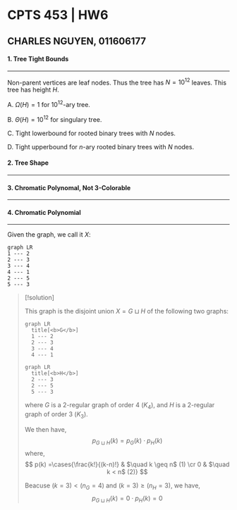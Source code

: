 # CPTS 453 | HW6
## CHARLES NGUYEN, 011606177

#### 1. Tree Tight Bounds
---
Non-parent vertices are leaf nodes. Thus the tree has $N=10^{12}$ leaves. This tree has height $H$.

A. $\Omega(H)=1$ for $10^{12}$-ary tree.

B. $\Theta(H) = 10^{12}$ for singulary tree.

C. Tight lowerbound for rooted binary trees with $N$ nodes.

D. Tight upperbound for $n$-ary rooted binary trees with $N$ nodes.

<div style="page-break-after:always"></div>

#### 2. Tree Shape
---


<div style="page-break-after:always"></div>

#### 3. Chromatic Polynomal, Not 3-Colorable
---


<div style="page-break-after:always"></div>

#### 4. Chromatic Polynomial
---
Given the graph, we call it $X$:
```mermaid
graph LR
1 --- 2
2 --- 3
3 --- 4
4 --- 1
2 --- 5
5 --- 3
```
> [!solution]
> 
> This graph is the disjoint union $X = G\sqcup H$ of the following two graphs:
> ```mermaid
> graph LR
> 	title[<b>G</b>]
> 	1 --- 2
> 	2 --- 3
> 	3 --- 4
> 	4 --- 1
> ```
> 
> ```mermaid
> graph LR
> 	title[<b>H</b>]
> 	2 --- 3
> 	2 --- 5
> 	5 --- 3
> ```
> 
> where $G$ is a $2$-regular graph of order 4 ($K_4$), and $H$ is a $2$-regular graph of order 3 ($K_3$).
> 
> We then have,
> $$
> p_{G\sqcup H}(k) = p_G(k)\cdot p_H(k)
> $$
> where,
> $$
> p(k) =\cases{\frac{k!}{(k-n)!} & $\quad k \geq n$ (1) \cr
> 			0 & $\quad k < n$ (2)}
> $$
> 
> Beacuse $(k=3) < (n_G=4)$ and $(k=3)\geq (n_H=3)$, we have,
> $$
> p_{G\sqcup H}(k) = 0\cdot p_H(k) = 0
> $$
